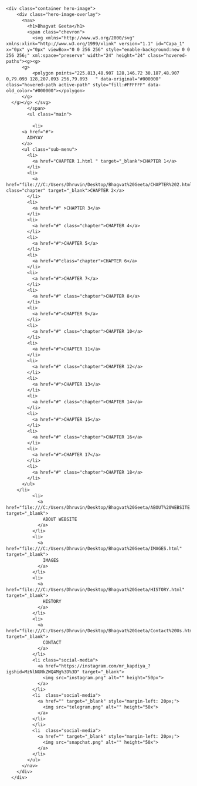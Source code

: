 <!DOCTYPE html>
<html lang="en">
<head>
    <meta charset="UTF-8">
    <meta name="viewport" content="width=device-width, initial-scale=1.0">
    <title>Welcome to Bhagvat Geeta</title>
    <link rel="stylesheet" href="stylesheet.css">

</head>
<body>



    <div class="container hero-image">
        <div class="hero-image-overlay">
          <nav>
            <h1>Bhagvat Geeta</h1>
            <span class="chevron">
              <svg xmlns="http://www.w3.org/2000/svg" xmlns:xlink="http://www.w3.org/1999/xlink" version="1.1" id="Capa_1" x="0px" y="0px" viewBox="0 0 256 256" style="enable-background:new 0 0 256 256;" xml:space="preserve" width="24" height="24" class="hovered-paths"><g><g>
          <g>
              <polygon points="225.813,48.907 128,146.72 30.187,48.907 0,79.093 128,207.093 256,79.093   " data-original="#000000" class="hovered-path active-path" style="fill:#FFFFFF" data-old_color="#000000"></polygon>
          </g>
      </g></g> </svg>
            </span>
            <ul class="main">

              <li>
          <a href="#">
            ADHYAY
          </a>
          <ul class="sub-menu">
            <li>
              <a href="CHAPTER 1.html " target="_blank">CHAPTER 1</a>
            </li>
            <li>
              <a href="file:///C:/Users/Dhruvin/Desktop/Bhagvat%20Geeta/CHAPTER%202.html" class="chapter" target="_blank">CHAPTER 2</a>
            </li>
            <li>
              <a href="#" >CHAPTER 3</a>
            </li>
            <li>
              <a href="#" class="chapter">CHAPTER 4</a>
            </li>
            <li>
              <a href="#">CHAPTER 5</a>
            </li>
            <li>
              <a href="#"class="chapter">CHAPTER 6</a>
            </li>
            <li>
              <a href="#">CHAPTER 7</a>
            </li>
            <li>
              <a href="#" class="chapter">CHAPTER 8</a>
            </li>
            <li>
              <a href="#">CHAPTER 9</a>
            </li>
            <li>
              <a href="#" class="chapter">CHAPTER 10</a>
            </li>
            <li>
              <a href="#">CHAPTER 11</a>
            </li>
            <li>
              <a href="#" class="chapter">CHAPTER 12</a>
            </li>
            <li>
              <a href="#">CHAPTER 13</a>
            </li>
            <li>
              <a href="#" class="chapter">CHAPTER 14</a>
            </li>
            <li>
              <a href="#">CHAPTER 15</a>
            </li>
            <li>
              <a href="#" class="chapter">CHAPTER 16</a>
            </li>
            <li>
              <a href="#">CHAPTER 17</a>
            </li>
            <li>
              <a href="#" class="chapter">CHAPTER 18</a>
            </li>
          </ul>
        </li>
              <li>
                <a href="file:///C:/Users/Dhruvin/Desktop/Bhagvat%20Geeta/ABOUT%20WEBSITE.html" target="_blank">
                  ABOUT WEBSITE
                </a>
              </li>
              <li>
                <a href="file:///C:/Users/Dhruvin/Desktop/Bhagvat%20Geeta/IMAGES.html" target="_blank">
                  IMAGES
                </a>
              </li>
              <li>
                <a href="file:///C:/Users/Dhruvin/Desktop/Bhagvat%20Geeta/HISTORY.html" target="_blank">
                  HISTORY
                </a>
              </li>
              <li>
                <a href="file:///C:/Users/Dhruvin/Desktop/Bhagvat%20Geeta/Contact%20Us.html" target="_blank">
                  CONTACT
                </a>
              </li>
              <li class="social-media">
                <a href="https://instagram.com/mr_kapdiya_?igshid=MzNlNGNkZWQ4Mg%3D%3D" target="_blank">
                  <img src="instagram.png" alt="" height="50px">
                </a>
              </li>
              <li  class="social-media">
                <a href="" target="_blank" style="margin-left: 20px;">
                  <img src="telegram.png" alt="" height="50x">
                </a>
              </li>
              </li>
              <li  class="social-media">
                <a href="" target="_blank" style="margin-left: 20px;">
                  <img src="snapchat.png" alt="" height="50x">
                </a>
              </li>
            </ul>
          </nav>
        </div>
      </div>
</body>
</html>
